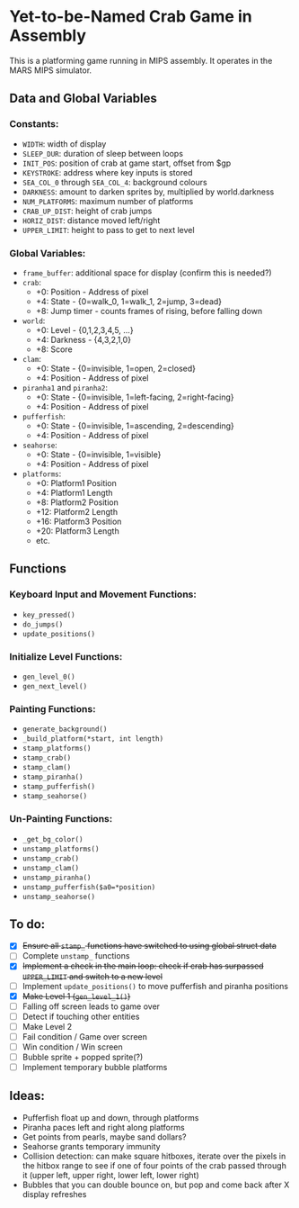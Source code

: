 # Yet-to-be-Named Crab Game in Assembly

This is a platforming game running in MIPS assembly. It operates in the MARS MIPS simulator.

## Data and Global Variables

### Constants:
 - `WIDTH`: width of display
 - `SLEEP_DUR`: duration of sleep between loops
 - `INIT_POS`: position of crab at game start, offset from $gp
 - `KEYSTROKE`: address where key inputs is stored
 - `SEA_COL_0` through `SEA_COL_4`: background colours
 - `DARKNESS`: amount to darken sprites by, multiplied by world.darkness
 - `NUM_PLATFORMS`: maximum number of platforms
 - `CRAB_UP_DIST`: height of crab jumps
 - `HORIZ_DIST`: distance moved left/right 
 - `UPPER_LIMIT`: height to pass to get to next level

### Global Variables:
 - `frame_buffer`: additional space for display (confirm this is needed?)
 - `crab`:
   - +0: Position - Address of pixel
   - +4: State - {0=walk_0, 1=walk_1, 2=jump, 3=dead}
   - +8: Jump timer - counts frames of rising, before falling down
 - `world`:
   - +0: Level - {0,1,2,3,4,5, ...}
   - +4: Darkness - {4,3,2,1,0}
   - +8: Score
 - `clam`:
   - +0: State - {0=invisible, 1=open, 2=closed}
   - +4: Position - Address of pixel
 - `piranha1` and `piranha2`:
   - +0: State - {0=invisible, 1=left-facing, 2=right-facing}
   - +4: Position - Address of pixel
 - `pufferfish`:
   - +0: State - {0=invisible, 1=ascending, 2=descending}
   - +4: Position - Address of pixel
 - `seahorse`:
   - +0: State - {0=invisible, 1=visible}
   - +4: Position - Address of pixel
 - `platforms`:
   - +0: Platform1 Position
   - +4: Platform1 Length
   - +8: Platform2 Position
   - +12: Platform2 Length
   - +16: Platform3 Position
   - +20: Platform3 Length
   - etc.

## Functions

### Keyboard Input and Movement Functions:
 - `key_pressed()`
 - `do_jumps()`
 - `update_positions()`

### Initialize Level Functions:
 - `gen_level_0()`
 - `gen_next_level()`

### Painting Functions:
 - `generate_background()`
 - `_build_platform(*start, int length)`
 - `stamp_platforms()`
 - `stamp_crab()`
 - `stamp_clam()`
 - `stamp_piranha()`
 - `stamp_pufferfish()`
 - `stamp_seahorse()`

### Un-Painting Functions:
 - `_get_bg_color()`
 - `unstamp_platforms()`
 - `unstamp_crab()`
 - `unstamp_clam()`
 - `unstamp_piranha()`
 - `unstamp_pufferfish($a0=*position)`
 - `unstamp_seahorse()`

## To do:
 - [x] ~~Ensure all `stamp_` functions have switched to using global struct data~~
 - [ ] Complete `unstamp_` functions
 - [x] ~~Implement a check in the main loop: check if crab has surpassed `UPPER_LIMIT` and switch to a new level~~
 - [ ] Implement `update_positions()` to move pufferfish and piranha positions
 - [x] ~~Make Level 1 (`gen_level_1()`)~~
 - [ ] Falling off screen leads to game over
 - [ ] Detect if touching other entities
 - [ ] Make Level 2
 - [ ] Fail condition / Game over screen
 - [ ] Win condition / Win screen
 - [ ] Bubble sprite + popped sprite(?)
 - [ ] Implement temporary bubble platforms

## Ideas: 
 - Pufferfish float up and down, through platforms
 - Piranha paces left and right along platforms
 - Get points from pearls, maybe sand dollars?
 - Seahorse grants temporary immunity
 - Collision detection: can make square hitboxes, iterate over the pixels in the hitbox range to see if one of four points of the crab passed through it (upper left, upper right, lower left, lower right)
 - Bubbles that you can double bounce on, but pop and come back after X display refreshes
